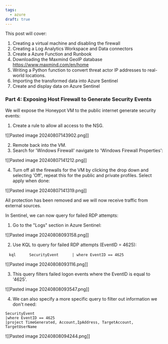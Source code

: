 ```yaml
---
tags:
  - azure
draft: true
---
```

This post will cover:
1. Creating a virtual machine and disabling the firewall
2. Creating a Log Analytics Workspace and Data connectors
3. Create a Azure Function and Runbook
4. Downloading the Maxmind GeoIP database https://www.maxmind.com/en/home
5. Writing a Python function to convert threat actor IP addresses to real-world locations.
6. Importing the transformed data into Azure Sentinel
7. Create and display data on Azure Sentinel


### Part 4: Exposing Host Firewall to Generate Security Events 
  
We will expose the Honeypot VM to the public internet generate security events:  
  
1. Create a rule to allow all access to the NSG.

![[Pasted image 20240807143902.png]]

2. Remote back into the VM. 
3. Search for 'Windows Firewall' navigate to 'Windows Firewall Properties':
   
![[Pasted image 20240807141212.png]]

4.  Turn off all the firewalls for the VM by clicking the drop down and selecting 'Off', repeat this for the public and private profiles. Select apply when done:

![[Pasted image 20240807141319.png]]

All protection has been removed and we will now receive traffic from external sources.

In Sentinel, we can now query for failed RDP attempts:  
  
1. Go to the "Logs" section in Azure Sentinel:

![[Pasted image 20240808093158.png]]

2. Use KQL to query for failed RDP attempts (EventID = 4625):  

   ```kql  
   SecurityEvent  
   | where EventID == 4625  
   ```  

![[Pasted image 20240808093116.png]]

3. This query filters failed logon events where the EventID is equal to '4625'.  

![[Pasted image 20240808093547.png]]

4. We can also specify a more specific query to filter out information we don't need:

```kql
SecurityEvent
|where EventID == 4625
|project TimeGenerated, Account,IpAddress, TargetAccount, TargetUserName 
```

![[Pasted image 20240808094244.png]]
